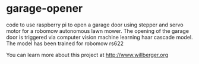 # garage-opener
code to use raspberry pi to open a garage door using stepper and servo motor for a robomow autonomous lawn mower.  The opening of the garage door is triggered via computer vision machine learning haar cascade model.  The model has been trained for robomow rs622

You can learn more about this project at http://www.willberger.org
